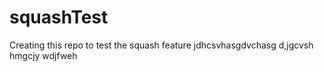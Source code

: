 # squashTest
Creating this repo to test the squash feature 
jdhcsvhasgdvchasg
d,jgcvsh
hmgcjy
wdjfweh
